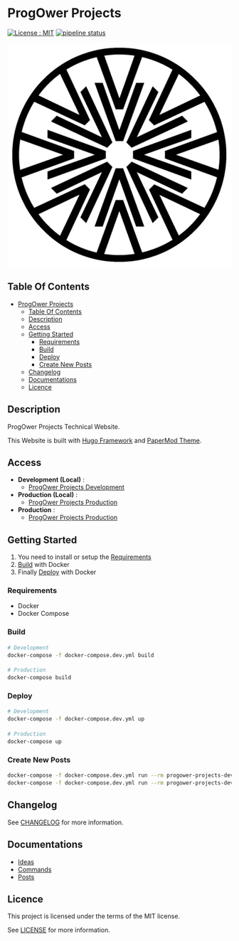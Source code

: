 # ProgOwer Projects

[![License : MIT](https://img.shields.io/badge/License-MIT-yellow.svg)](https://opensource.org/licenses/MIT)
[![pipeline status](https://gitlab.com/ProgOwer/progower_projects/badges/master/pipeline.svg)](https://gitlab.com/ProgOwer/progower_projects/-/commits/master)

![Icon](./icon.png)

## Table Of Contents

- [ProgOwer Projects](#progower-projects)
  - [Table Of Contents](#table-of-contents)
  - [Description](#description)
  - [Access](#access)
  - [Getting Started](#getting-started)
    - [Requirements](#requirements)
    - [Build](#build)
    - [Deploy](#deploy)
    - [Create New Posts](#create-new-posts)
  - [Changelog](#changelog)
  - [Documentations](#documentations)
  - [Licence](#licence)

## Description

ProgOwer Projects Technical Website.

This Website is built with [Hugo Framework](https://gohugo.io/) and [PaperMod Theme](https://themes.gohugo.io/themes/hugo-papermod/).

## Access

- **Development (Local)** :
  - [ProgOwer Projects Development](http://localhost:1313)
- **Production (Local)** :
  - [ProgOwer Projects Production](http://localhost:8008)
- **Production** :
  - [ProgOwer Projects Production](https://progower.gitlab.io/progower_projects)

## Getting Started

1) You need to install or setup the [Requirements](#requirements)
2) [Build](#build) with Docker
3) Finally [Deploy](#deploy) with Docker

### Requirements

- Docker
- Docker Compose

### Build

```bash
# Development
docker-compose -f docker-compose.dev.yml build

# Production
docker-compose build
```

### Deploy

```bash
# Development
docker-compose -f docker-compose.dev.yml up

# Production
docker-compose up
```

### Create New Posts

```bash
docker-compose -f docker-compose.dev.yml run --rm progower-projects-dev hugo new posts/POSTS.md
docker-compose -f docker-compose.dev.yml run --rm progower-projects-dev cp /src/content/en/posts/POSTS.md /src/content/fr/posts/POSTS.md
```

## Changelog

See [CHANGELOG](./CHANGELOG.md) for more information.

## Documentations

- [Ideas](./docs/ideas.md)
- [Commands](./docs/commands.md)
- [Posts](./docs/posts.md)

## Licence

This project is licensed under the terms of the MIT license.

See [LICENSE](./LICENCE.md) for more information.
